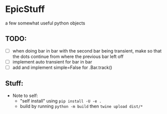 # EpicStuff

a few somewhat useful python objects

## TODO:

-   [ ] when doing bar in bar with the second bar being transient, make so that the dots continue from where the previous bar left off
-   [ ] implement auto transient for bar in bar
-   [ ] add and implement simple=False for .Bar.track()

## Stuff:

-   Note to self:
    -   "self install" using `pip install -U -e .`
    -   build by running `python -m build` then `twine upload dist/*`
